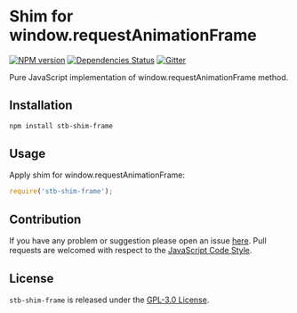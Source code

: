 Shim for window.requestAnimationFrame
=====================================

[![NPM version](https://img.shields.io/npm/v/stb-shim-frame.svg?style=flat-square)](https://www.npmjs.com/package/stb-shim-frame)
[![Dependencies Status](https://img.shields.io/david/stbsdk/shim-frame.svg?style=flat-square)](https://david-dm.org/stbsdk/shim-frame)
[![Gitter](https://img.shields.io/badge/gitter-join%20chat-blue.svg?style=flat-square)](https://gitter.im/DarkPark/stb)


Pure JavaScript implementation of window.requestAnimationFrame method.


## Installation ##

```bash
npm install stb-shim-frame
```


## Usage ##

Apply shim for window.requestAnimationFrame:

```js
require('stb-shim-frame');
```


## Contribution ##

If you have any problem or suggestion please open an issue [here](https://github.com/stbsdk/shim-frame/issues).
Pull requests are welcomed with respect to the [JavaScript Code Style](https://github.com/DarkPark/jscs).


## License ##

`stb-shim-frame` is released under the [GPL-3.0 License](http://opensource.org/licenses/GPL-3.0).
